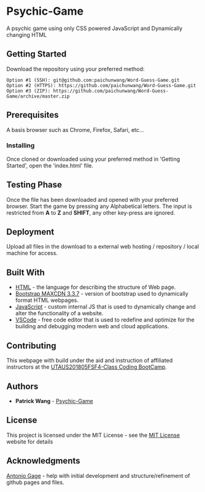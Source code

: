 # Psychic-Game
A psychic game using only CSS powered JavaScript and Dynamically changing HTML

## Getting Started

Download the repository using your preferred method:

```
Option #1 (SSH): git@github.com:paichunwang/Word-Guess-Game.git
Option #2 (HTTPS): https://github.com/paichunwang/Word-Guess-Game.git
Option #3 (ZIP): https://github.com/paichunwang/Word-Guess-Game/archive/master.zip
```

## Prerequisites

A basis browser such as Chrome, Firefox, Safari, etc...

### Installing

Once cloned or downloaded using your preferred method in 'Getting Started', open the 'index.html' file.

## Testing Phase

Once the file has been downloaded and opened with your preferred browser. Start the game by pressing any Alphabetical letters. The input is restricted from **A** to **Z** and **SHIFT**, any other key-press are ignored.

## Deployment

Upload all files in the download to a external web hosting / repository / local machine for access.

## Built With

* [HTML](https://www.w3.org/standards/webdesign/htmlcss) - the language for describing the structure of Web page.
* [Bootstrap MAXCDN 3.3.7](http://blog.getbootstrap.com/2016/07/25/bootstrap-3-3-7-released/) - version of bootstrap used to dynamically format HTML webpages.
* [JavaScript](https://github.com/paichunwang/Psychic-Game/blob/master/assets/javascript/game.js) - custom internal JS that is used to dynamically change and alter the functionality of a website.
* [VSCode](https://code.visualstudio.com/) - free code editor that is used to redefine and optimize for the building and debugging modern web and cloud applications.

## Contributing

This webpage with build under the aid and instruction of affiliated instructors at the [UTAUS201805FSF4-Class Coding BootCamp](https://techbootcamps.utexas.edu/coding/).

## Authors

* **Patrick Wang** - [Psychic-Game](https://github.com/paichunwang/Psychic-Game)

## License

This project is licensed under the MIT License - see the [MIT License](https://opensource.org/licenses/MIT) website for details

## Acknowledgments

[Antonio Gage](https://github.com/antoniojgage) - help with initial development and structure/refinement of github pages and files.
